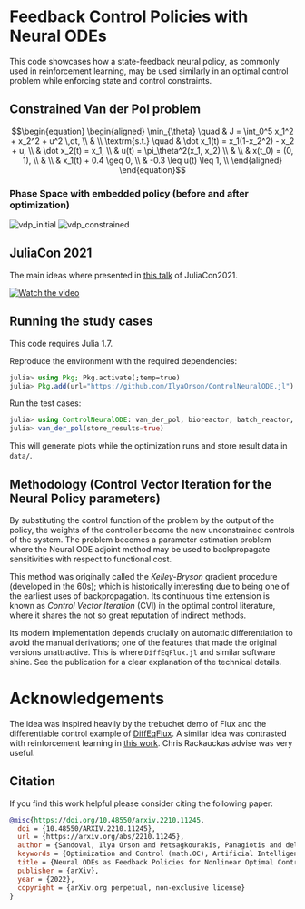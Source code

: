 # Feedback Control Policies with Neural ODEs

This code showcases how a state-feedback neural policy, as commonly used in reinforcement
learning, may be used similarly in an optimal control problem while enforcing state and control constraints.

## Constrained Van der Pol problem
$$\begin{equation}
    \begin{aligned}
        \min_{\theta} \quad & J = \int_0^5 x_1^2 + x_2^2 + u^2 \,dt, \\
                           & \\
        \textrm{s.t.} \quad & \dot x_1(t) = x_1(1-x_2^2) - x_2 + u, \\
                            & \dot x_2(t) = x_1, \\
                            & u(t) = \pi_\theta^2(x_1, x_2) \\
                            & \\
                            & x(t_0) = (0, 1), \\
                            & \\
                            & x_1(t) + 0.4 \geq 0, \\
                            & -0.3 \leq u(t) \leq 1, \\
    \end{aligned}
\end{equation}$$

### Phase Space with embedded policy (before and after optimization)

![vdp_initial](https://github.com/IlyaOrson/control_neuralode/assets/12092488/1cbe6b23-71bd-4f5d-8f5a-7090ab4b4cd8)
![vdp_constrained](https://github.com/IlyaOrson/control_neuralode/assets/12092488/3d86f7a7-3b92-4495-9940-7dbc4813037d)

## JuliaCon 2021
The main ideas where presented in [this talk](https://www.youtube.com/watch?v=omS3ZngEygw) of JuliaCon2021.

[![Watch the video](https://img.youtube.com/vi/omS3ZngEygw/maxresdefault.jpg)](https://www.youtube.com/watch?v=omS3ZngEygw)

## Running the study cases
This code requires Julia 1.7.

Reproduce the environment with the required dependencies:
```julia
julia> using Pkg; Pkg.activate(;temp=true)
julia> Pkg.add(url="https://github.com/IlyaOrson/ControlNeuralODE.jl")
```

Run the test cases:

```julia
julia> using ControlNeuralODE: van_der_pol, bioreactor, batch_reactor, semibatch_reactor
julia> van_der_pol(store_results=true)
```

This will generate plots while the optimization runs and store result data in `data/`.

## Methodology (Control Vector Iteration for the Neural Policy parameters)
By substituting the control function of the problem by the output of the policy, the
weights of the controller become the new unconstrained controls of the system.
The problem becomes a parameter estimation problem where the Neural ODE adjoint method may be used
to backpropagate sensitivities with respect to functional cost.

This method was originally called the _Kelley-Bryson_ gradient procedure (developed in the 60s);
which is historically interesting due to being one of the earliest uses of backpropagation.
Its continuous time extension is known as _Control Vector Iteration_ (CVI) in the optimal control
literature, where it shares the not so great reputation of indirect methods.

Its modern implementation depends crucially on automatic differentiation to avoid the manual
derivations; one of the features that made the original versions unattractive.
This is where `DiffEqFlux.jl` and similar software shine. See the publication for a clear explanation of the technical details.

# Acknowledgements
The idea was inspired heavily by the trebuchet demo of Flux and the differentiable control
example of [DiffEqFlux](https://github.com/SciML/DiffEqFlux.jl). A similar idea was contrasted with reinforcement learning in [this work](https://github.com/samuela/ctpg). Chris Rackauckas advise was very useful.

## Citation

If you find this work helpful please consider citing the following paper:
```bibtex
@misc{https://doi.org/10.48550/arxiv.2210.11245,
  doi = {10.48550/ARXIV.2210.11245},
  url = {https://arxiv.org/abs/2210.11245},
  author = {Sandoval, Ilya Orson and Petsagkourakis, Panagiotis and del Rio-Chanona, Ehecatl Antonio},
  keywords = {Optimization and Control (math.OC), Artificial Intelligence (cs.AI), Systems and Control (eess.SY), FOS: Mathematics, FOS: Mathematics, FOS: Computer and information sciences, FOS: Computer and information sciences, FOS: Electrical engineering, electronic engineering, information engineering, FOS: Electrical engineering, electronic engineering, information engineering},
  title = {Neural ODEs as Feedback Policies for Nonlinear Optimal Control},
  publisher = {arXiv},
  year = {2022},
  copyright = {arXiv.org perpetual, non-exclusive license}
}
```
